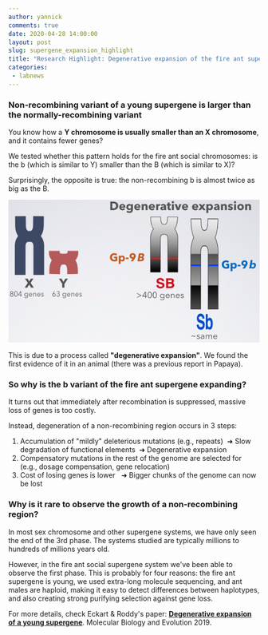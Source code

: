 ```yaml
---
author: yannick
comments: true
date: 2020-04-28 14:00:00
layout: post
slug: supergene_expansion_highlight
title: "Research Highlight: Degenerative expansion of the fire ant supergene"
categories:
 - labnews
---
```




### Non-recombining variant of a young supergene is larger than the normally-recombining variant

You know how a **Y chromosome is usually smaller than an X chromosome**, and it contains fewer genes? 


We tested whether this pattern holds for the fire ant social chromosomes: is the b (which is similar to Y) smaller than the B (which is similar to X)? 

Surprisingly, the opposite is true: the non-recombining b is almost twice as big as the B. 


<img src="/img/news/supergene_expansion.png" alt="Non-recombinig supergene" class="center-block img-responsive"/>


This is due to a process called **"degenerative expansion"**. We found the first evidence of it in an animal (there was a previous report in Papaya). 



### So why is the b variant of the fire ant supergene expanding?

It turns out that immediately after recombination is suppressed, massive loss of genes is too costly.

Instead, degeneration of a non-recombining region occurs in 3 steps: 

 1. Accumulation of "mildly" deleterious mutations (e.g., repeats) 
	➜ Slow degradation of functional elements 
	➜ Degenerative expansion
 2. Compensatory mutations in the rest of the genome are selected for (e.g., dosage compensation, gene relocation)
 3. Cost of losing genes is lower  
	➜ Bigger chunks of the genome can now be lost

### Why is it rare to observe the growth of a non-recombining region?

In most sex chromosome and other supergene systems, we have only seen the end of the 3rd phase. The systems studied are typically millions to hundreds of millions years old.

However, in the fire ant social supergene system we've been able to observe the first phase. This is probably for four reasons: the fire ant supergene is young, we used extra-long molecule sequencing, and ant males are haploid, making it easy to detect differences between haplotypes, and also creating strong purifying selection against gene loss.


For more details, check Eckart & Roddy's paper: **[Degenerative expansion of a young supergene](http://dx.doi.org/10.1093/molbev/msy236)**. Molecular Biology and Evolution 2019. 



 

